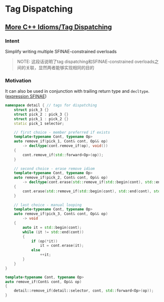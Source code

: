 # Tag Dispatching



## [More C++ Idioms/Tag Dispatching](https://en.wikibooks.org/wiki/More_C%2B%2B_Idioms/Tag_Dispatching)

### Intent

Simplify writing multiple SFINAE-constrained overloads

> NOTE: 这段话说明了tag dispatching和SFINAE-constrained overloads之间的关联，显然两者能够实现相同的目的

### Motivation

It can also be used in conjunction with trailing return type and `decltype`. ([expression SFINAE](https://en.cppreference.com/w/cpp/language/sfinae#Expression_SFINAE))

```c++
namespace detail { // tags for dispatching
	struct pick_3 {}
	struct pick_2 : pick_3 {}
	struct pick_1 : pick_2 {}
	static pick_1 selector;

	// first choice - member preferred if exists
	template<typename Cont, typename Op>
	auto remove_if(pick_1, Cont& cont, Op&& op)
		-> decltype(cont.remove_if(op), void())
	{
		cont.remove_if(std::forward<Op>(op));
	}
	
	// second choice - erase remove idiom
	template<typename Cont, typename Op>
	auto remove_if(pick_2, Cont& cont, Op&& op)
		-> decltype(cont.erase(std::remove_if(std::begin(cont), std::end(cont), std::forward<Op>(op)), std::end(cont)), void())
	{
		cont.erase(std::remove_if(std::begin(cont), std::end(cont), std::forward<Op>(op)), std::end(cont));
	}
	
	// last choice - manual looping
	template<typename Cont, typename Op>
	auto remove_if(pick_3, Cont& cont, Op&& op)
		-> void
	{
		auto it = std::begin(cont);
		while (it != std::end(cont))
		{
			if (op(*it))
				it = cont.erase(it);
			else
				++it;
		}
	}
}

template<typename Cont, typename Op>
auto remove_if(Cont& cont, Op&& op)
{
	detail::remove_if(detail::selector, cont, std::forward<Op>(op));
}
```

